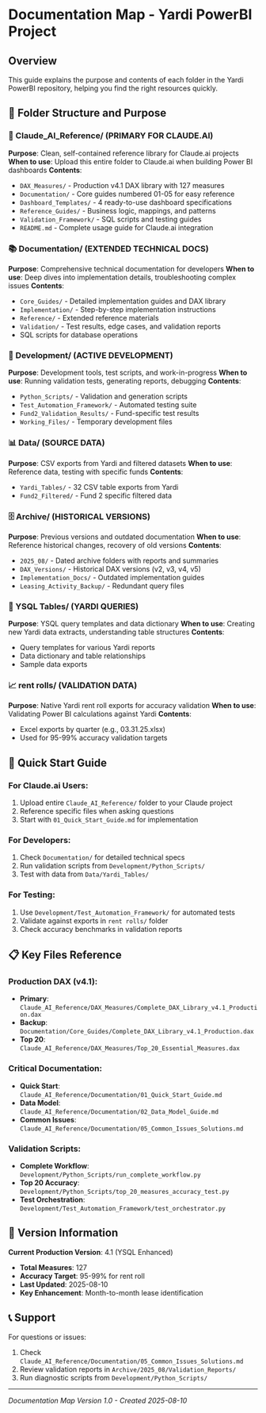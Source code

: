 # Documentation Map - Yardi PowerBI Project

## Overview
This guide explains the purpose and contents of each folder in the Yardi PowerBI repository, helping you find the right resources quickly.

## 📁 Folder Structure and Purpose

### 🎯 Claude_AI_Reference/ (PRIMARY FOR CLAUDE.AI)
**Purpose**: Clean, self-contained reference library for Claude.ai projects
**When to use**: Upload this entire folder to Claude.ai when building Power BI dashboards
**Contents**:
- `DAX_Measures/` - Production v4.1 DAX library with 127 measures
- `Documentation/` - Core guides numbered 01-05 for easy reference
- `Dashboard_Templates/` - 4 ready-to-use dashboard specifications
- `Reference_Guides/` - Business logic, mappings, and patterns
- `Validation_Framework/` - SQL scripts and testing guides
- `README.md` - Complete usage guide for Claude.ai integration

### 📚 Documentation/ (EXTENDED TECHNICAL DOCS)
**Purpose**: Comprehensive technical documentation for developers
**When to use**: Deep dives into implementation details, troubleshooting complex issues
**Contents**:
- `Core_Guides/` - Detailed implementation guides and DAX library
- `Implementation/` - Step-by-step implementation instructions
- `Reference/` - Extended reference materials
- `Validation/` - Test results, edge cases, and validation reports
- SQL scripts for database operations

### 🔧 Development/ (ACTIVE DEVELOPMENT)
**Purpose**: Development tools, test scripts, and work-in-progress
**When to use**: Running validation tests, generating reports, debugging
**Contents**:
- `Python_Scripts/` - Validation and generation scripts
- `Test_Automation_Framework/` - Automated testing suite
- `Fund2_Validation_Results/` - Fund-specific test results
- `Working_Files/` - Temporary development files

### 📊 Data/ (SOURCE DATA)
**Purpose**: CSV exports from Yardi and filtered datasets
**When to use**: Reference data, testing with specific funds
**Contents**:
- `Yardi_Tables/` - 32 CSV table exports from Yardi
- `Fund2_Filtered/` - Fund 2 specific filtered data

### 🗄️ Archive/ (HISTORICAL VERSIONS)
**Purpose**: Previous versions and outdated documentation
**When to use**: Reference historical changes, recovery of old versions
**Contents**:
- `2025_08/` - Dated archive folders with reports and summaries
- `DAX_Versions/` - Historical DAX versions (v2, v3, v4, v5)
- `Implementation_Docs/` - Outdated implementation guides
- `Leasing_Activity_Backup/` - Redundant query files

### 📝 YSQL Tables/ (YARDI QUERIES)
**Purpose**: YSQL query templates and data dictionary
**When to use**: Creating new Yardi data extracts, understanding table structures
**Contents**:
- Query templates for various Yardi reports
- Data dictionary and table relationships
- Sample data exports

### 📈 rent rolls/ (VALIDATION DATA)
**Purpose**: Native Yardi rent roll exports for accuracy validation
**When to use**: Validating Power BI calculations against Yardi
**Contents**:
- Excel exports by quarter (e.g., 03.31.25.xlsx)
- Used for 95-99% accuracy validation targets

## 🚀 Quick Start Guide

### For Claude.ai Users:
1. Upload entire `Claude_AI_Reference/` folder to your Claude project
2. Reference specific files when asking questions
3. Start with `01_Quick_Start_Guide.md` for implementation

### For Developers:
1. Check `Documentation/` for detailed technical specs
2. Run validation scripts from `Development/Python_Scripts/`
3. Test with data from `Data/Yardi_Tables/`

### For Testing:
1. Use `Development/Test_Automation_Framework/` for automated tests
2. Validate against exports in `rent rolls/` folder
3. Check accuracy benchmarks in validation reports

## 📋 Key Files Reference

### Production DAX (v4.1):
- **Primary**: `Claude_AI_Reference/DAX_Measures/Complete_DAX_Library_v4.1_Production.dax`
- **Backup**: `Documentation/Core_Guides/Complete_DAX_Library_v4.1_Production.dax`
- **Top 20**: `Claude_AI_Reference/DAX_Measures/Top_20_Essential_Measures.dax`

### Critical Documentation:
- **Quick Start**: `Claude_AI_Reference/Documentation/01_Quick_Start_Guide.md`
- **Data Model**: `Claude_AI_Reference/Documentation/02_Data_Model_Guide.md`
- **Common Issues**: `Claude_AI_Reference/Documentation/05_Common_Issues_Solutions.md`

### Validation Scripts:
- **Complete Workflow**: `Development/Python_Scripts/run_complete_workflow.py`
- **Top 20 Accuracy**: `Development/Python_Scripts/top_20_measures_accuracy_test.py`
- **Test Orchestration**: `Development/Test_Automation_Framework/test_orchestrator.py`

## 🎯 Version Information

**Current Production Version**: 4.1 (YSQL Enhanced)
- **Total Measures**: 127
- **Accuracy Target**: 95-99% for rent roll
- **Last Updated**: 2025-08-10
- **Key Enhancement**: Month-to-month lease identification

## 📞 Support

For questions or issues:
1. Check `Claude_AI_Reference/Documentation/05_Common_Issues_Solutions.md`
2. Review validation reports in `Archive/2025_08/Validation_Reports/`
3. Run diagnostic scripts from `Development/Python_Scripts/`

---
*Documentation Map Version 1.0 - Created 2025-08-10*